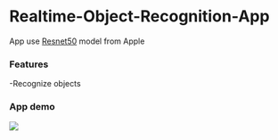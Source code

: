 # Realtime-Object-Recognition-App

App use [Resnet50](https://developer.apple.com/machine-learning/models/) model from Apple

### Features

-Recognize objects

### App demo

![](https://github.com/TopIvanAbramov/Realtime-Object-Recognition-App/blob/master/RealTimeObjectRecognition/AppDemo/video.gif)
